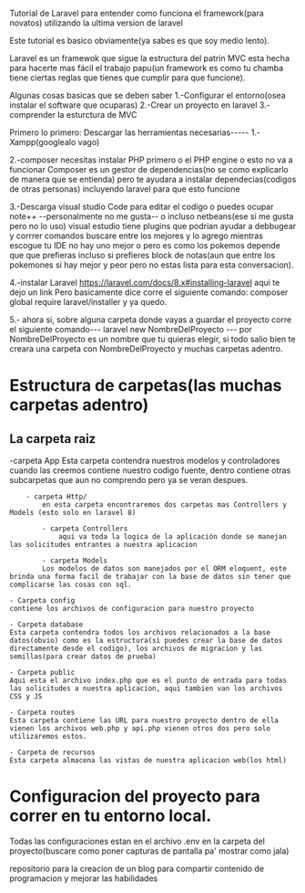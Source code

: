 Tutorial de Laravel para entender como funciona el framework(para novatos) utilizando la ultima version de laravel

Este tutorial es basico obviamente(ya sabes es que soy medio lento).

Laravel es un framewok que sigue la estructura del patrin MVC esta hecha para hacerte mas fácil el trabajo papu(un framework es como tu chamba tiene ciertas reglas que tienes que cumplir para que funcione).

Algunas cosas basicas que se deben saber
1.-Configurar el entorno(osea instalar el software que ocuparas)
2.-Crear un proyecto en laravel
3.-comprender la esturctura de MVC

Primero lo primero:
Descargar las herramientas necesarias-----
1.-Xampp(googlealo vago)

2.-composer
necesitas instalar PHP primero o el PHP engine o esto no va a funcionar Composer es un gestor de dependencias(no se como explicarlo de manera que se entienda)
pero te ayudara a instalar dependecias(codigos de otras personas) incluyendo laravel para que esto funcione

3.-Descarga visual studio Code para editar el codigo o puedes ocupar note++ --personalmente no me gusta-- o incluso netbeans(ese si me gusta pero no lo uso)
visual estudio tiene plugins que podrian ayudar a debbugear y corrrer comandos buscare entre los mejores y lo agrego mientras escogue tu IDE no hay uno mejor o pero es como los pokemos depende que que prefieras incluso si prefieres block de notas(aun que entre los pokemones si hay mejor y peor pero no estas lista para esta conversacion).

4.-instalar Laravel https://laravel.com/docs/8.x#installing-laravel aqui te dejo un link
Pero basicamente dice corre el siguiente comando: composer global require laravel/installer y ya quedo.

5.- ahora si, sobre alguna carpeta donde vayas a guardar el proyecto corre el siguiente comando--- laravel new NombreDelProyecto --- por NombreDelProyecto es un nombre que tu quieras elegir, si todo salio bien te creara una carpeta con NombreDelProyecto y muchas carpetas adentro.



# **Estructura de carpetas**(las muchas carpetas adentro) 

## La carpeta raiz
-carpeta App
    Esta carpeta contendra nuestros modelos y controladores cuando las creemos contiene nuestro codigo fuente, dentro contiene otras subcarpetas que aun no comprendo pero ya se veran despues.
        
        - carpeta Http/
            en esta carpeta encontraremos dos carpetas mas Controllers y Models (esto solo en laravel 8)
            
            - carpeta Controllers
                aqui va toda la logica de la aplicación donde se manejan las solicitudes entrantes a nuestra aplicacion
            
            - carpeta Models
            Los modelos de datos son manejados por el ORM eloquent, este brinda una forma facil de trabajar con la base de datos sin tener que complicarse las cosas con sql.
    
    - Carpeta config
    contiene los archivos de configuracion para nuestro proyecto
    
    - Carpeta database
    Esta carpeta contendra todos los archivos relacionados a la base datos(obvio) como es la estructura(si puedes crear la base de datos directamente desde el codigo), los archivos de migracion y las semillas(para crear datos de prueba)
    
    - Carpeta public
    Aqui esta el archivo index.php que es el punto de entrada para todas las solicitudes a nuestra aplicacion, aqui tambien van los archivos CSS y JS
    
    - Carpeta routes
    Esta carpeta contiene las URL para nuestro proyecto dentro de ella vienen los archivos web.php y api.php vienen otros dos pero solo utilizaremos estos.
    
    - Carpeta de recursos
    Esta carpeta almacena las vistas de nuestra aplicacion web(los html)
   
   # Configuracion del proyecto para correr en tu entorno local.
   Todas las configuraciones estan en el archivo .env en la carpeta del proyecto(buscare como poner capturas de pantalla pa' mostrar como jala)
   
   
    
    
    
    
    


repositorio para la creacion de un blog para compartir contenido de programacion y mejorar las habilidades
